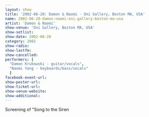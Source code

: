 ```yaml
---
layout: show
title: '2002-06-28: Damon & Naomi - Oni Gallery, Boston MA, USA'
name: 2002-06-28-damon-naomi-oni-gallery-boston-ma-usa
artist: 'Damon & Naomi'
show-venue: 'Oni Gallery, Boston MA, USA'
show-setlist: 
show-date: 2002-06-28
category: 2002
show-radio: 
show-lastfm: 
show-cancelled: 
performers: [
  "Damon Krukowski - guitar/vocals",
  "Naomi Yang - keyboards/bass/vocals"
  ]
facebook-event-url: 
show-poster-url: 
show-ticket-url: 
show-venue-website: 
show-additional: 
---
```


Screening of "Song to the Siren